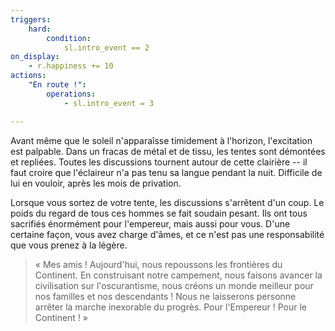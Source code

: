 ```yaml
---
triggers:
    hard:
        condition:
            sl.intro_event == 2
on_display:
    - r.happiness += 10
actions:
    "En route !":
        operations:
            - sl.intro_event = 3

---
```


Avant même que le soleil n'apparaîsse timidement à l'horizon, l'excitation est palpable. Dans un fracas de métal et de tissu, les tentes sont démontées et repliées. Toutes les discussions tournent autour de cette clairière -- il faut croire que l'éclaireur n'a pas tenu sa langue pendant la nuit. Difficile de lui en vouloir, après les mois de privation.

Lorsque vous sortez de votre tente, les discussions s'arrêtent d'un coup. Le poids du regard de tous ces hommes se fait soudain pesant. Ils ont tous sacrifiés énormément pour l'empereur, mais aussi pour vous. D'une certaine façon, vous avez charge d'âmes, et ce n'est pas une responsabilité que vous prenez à la légère.

> « Mes amis ! Aujourd'hui, nous repoussons les frontières du Continent. En construisant notre campement, nous faisons avancer la civilisation sur l'oscurantisme, nous créons un monde meilleur pour nos familles et nos descendants ! Nous ne laisserons personne arrêter la marche inexorable du progrès. Pour l'Empereur ! Pour le Continent ! »


